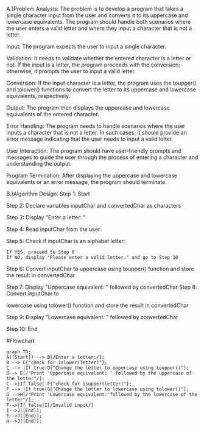 A.)Problem Analysis:
The problem is to develop a program that takes a single character input from the user and converts it to its uppercase and lowercase equivalents. 
The program should handle both scenarios where the user enters a valid letter and where they input a character that is not a letter.

  Input:
  The program expects the user to input a single character.
 
  Validation:
  It needs to validate whether the entered character is a letter or not.
  If the input is a letter, the program proceeds with the conversion; otherwise, it prompts the user to input a valid letter.
  
  Conversion: 
  If the input character is a letter, the program uses the toupper() and tolower() functions to convert the letter to its uppercase and lowercase equivalents, respectively.
  
  Output: 
  The program then displays the uppercase and lowercase equivalents of the entered character.
 
  Error Handling:
  The program needs to handle scenarios where the user inputs a character that is not a letter. In such cases, it should provide an error message indicating that the user needs to input a valid letter.
  
  User Interaction:
  The program should have user-friendly prompts and messages to guide the user through the process of entering a character and understanding the output.
 
  Program Termination: 
  After displaying the uppercase and lowercase equivalents or an error message, the program should terminate.

B.)Algorithm Design:
  Step 1: Start
  
  Step 2: Declare variables inputChar and convertedChar as characters

  Step 3: Display "Enter a letter: "
  
  Step 4: Read inputChar from the user
 
  Step 5: Check if inputChar is an alphabet letter:
  
    If YES, proceed to Step 6
    If NO, display "Please enter a valid letter." and go to Step 10
 
  Step 6: Convert inputChar to uppercase using toupper() function and store the result in convertedChar
 
  Step 7: Display "Uppercase equivalent: " followed by convertedChar    Step 8: Convert inputChar to 
  
  lowercase using tolower() function and store the result in convertedChar
  
  Step 9: Display "Lowercase equivalent: " followed by convertedChar
  
  Step 10: End

#Flowchart
``` mermaid
graph TD;
A([Start]) --> B[/Enter a letter:/];
B --> C{"check for islower(letter)"};
C --> |If true|D["Change the letter to uppercase using toupper()"];
D--> E[/"Print 'Uppercase equivalent: ' followed by the uppercase of the letter"/];
C-->|If false| F{"check for isupper(letter)"};
F --> |If true|G["Change the letter to lowercase using tolower()"];
G -->H[/"Print 'Lowercase equivalent:'followed by the lowercase of the letter"/];
F-->|If false|I[/Invalid input/]
I-->J([End]);
E-->J([End]);
H-->J([End]);
```

